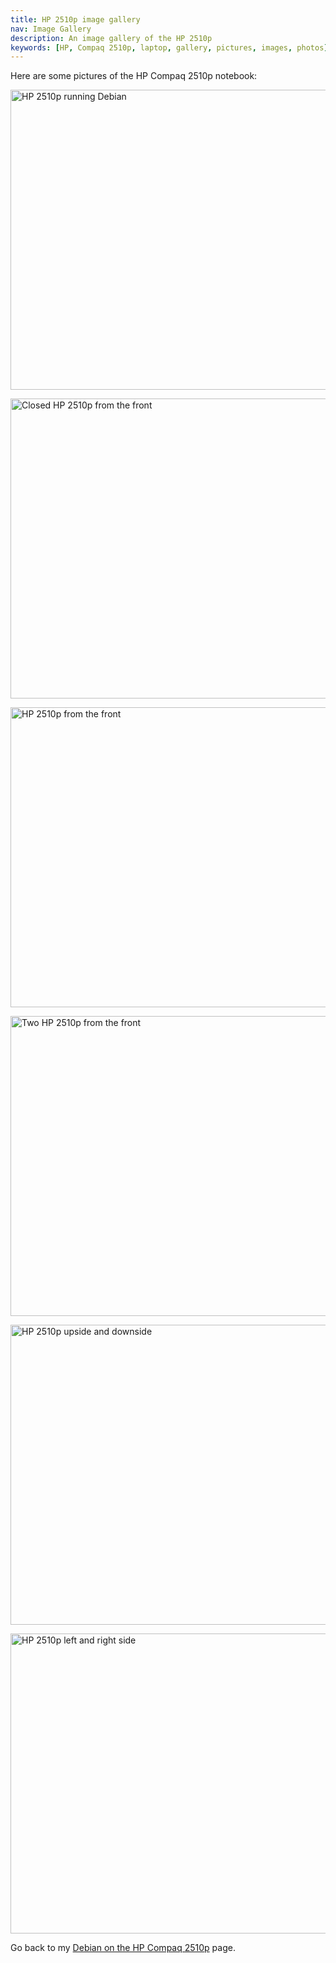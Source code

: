```yaml
---
title: HP 2510p image gallery
nav: Image Gallery
description: An image gallery of the HP 2510p
keywords: [HP, Compaq 2510p, laptop, gallery, pictures, images, photos]
---
```


Here are some pictures of the HP Compaq 2510p notebook:

<p>
<a href = "../images/img_0016.jpg">
<img src = "../images/img_0016s.jpg" class="border" alt = "HP 2510p running Debian"  width="640" height="480" />
</a>
</p>

<p>
<a href = "../images/img_0002.jpg">
<img src = "../images/img_0002s.jpg" class="border" alt = "Closed HP 2510p from the front"  width="640" height="480" />
</a>
</p>

<p>
<a href = "../images/img_0004.jpg">
<img src = "../images/img_0004s.jpg" class="border" alt = "HP 2510p from the front"  width="640" height="480" />
</a>
</p>

<p>
<a href = "../images/img_0007.jpg">
<img src = "../images/img_0007s.jpg" class="border" alt = "Two HP 2510p from the front"  width="640" height="480" />
</a>
</p>

<p>
<a href = "../images/img_0008.jpg">
<img src = "../images/img_0008s.jpg" class="border" alt = "HP 2510p upside and downside" width="640" height="480" />
</a>
</p>

<p>
<a href = "../images/img_0011.jpg">
<img src = "../images/img_0011s.jpg" class="border" alt = "HP 2510p left and right side"  width="640" height="480" />
</a>
</p>

Go back to my <a href = "..">Debian on the HP Compaq 2510p</a> page.

